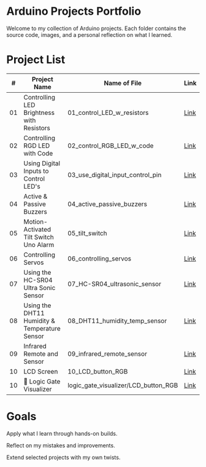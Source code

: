 # Arduino Projects Portfolio
Welcome to my collection of Arduino projects. Each folder contains the source code, images, and a personal reflection on what I learned.

# Project List
| #  | Project Name           | Name of File                                      | Link                                |
| -- | ---------------------- | ------------------------------------------------- | ----------------------------------- |
| 01 | Controlling LED Brightness with Resistors              | 01_control_LED_w_resistors   |[Link](01_control_LED_w_resistors)|
| 02 | Controlling RGD LED with Code           | 02_control_RGB_LED_w_code  | [Link](02_control_RGB_LED_w_code)   |
| 03 | Using Digital Inputs to Control LED's    | 03_use_digital_input_control_pin   | [Link](03_use_digital_input_control_pin) |
| 04 | Active & Passive Buzzers |   04_active_passive_buzzers    | [Link](04_active_passive_buzzers)|
| 05 | Motion-Activated Tilt Switch Uno Alarm   | 05_tilt_switch |[Link](05_tilt_switch)  |
| 06 | Controlling Servos  | 06_controlling_servos |[Link](06_controlling_servos)  |
| 07 | Using the HC-SR04 Ultra Sonic Sensor   | 07_HC-SR04_ultrasonic_sensor | [Link](07_HC-SR04_ultrasonic_sensor) |
| 08 | Using the DHT11 Humidity & Temperature Sensor | 08_DHT11_humidity_temp_sensor   | [Link](08_DHT11_humidity_temp_sensor)|
| 09 | Infrared Remote and Sensor  | 09_infrared_remote_sensor |[Link](09_infrared_remote_sensor) |
| 10 | LCD Screen | 10_LCD_button_RGB |[Link](10_LCD_screen/LCD_button_RGB) |
| 10 |  🌟 Logic Gate Visualizer | logic_gate_visualizer/LCD_button_RGB |[Link](logic_gate_visualizer/logic_lcd_LED) |

# Goals
Apply what I learn through hands-on builds.

Reflect on my mistakes and improvements.

Extend selected projects with my own twists.
